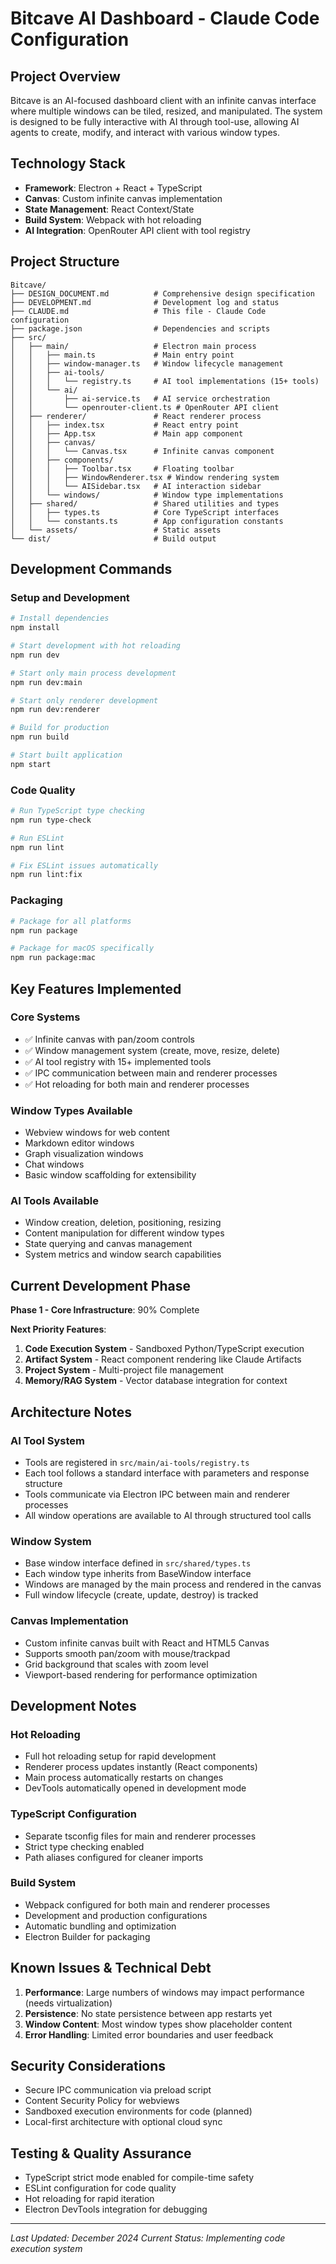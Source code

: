 # Bitcave AI Dashboard - Claude Code Configuration

## Project Overview

Bitcave is an AI-focused dashboard client with an infinite canvas interface where multiple windows can be tiled, resized, and manipulated. The system is designed to be fully interactive with AI through tool-use, allowing AI agents to create, modify, and interact with various window types.

## Technology Stack

- **Framework**: Electron + React + TypeScript
- **Canvas**: Custom infinite canvas implementation
- **State Management**: React Context/State
- **Build System**: Webpack with hot reloading
- **AI Integration**: OpenRouter API client with tool registry

## Project Structure

```
Bitcave/
├── DESIGN_DOCUMENT.md          # Comprehensive design specification
├── DEVELOPMENT.md              # Development log and status
├── CLAUDE.md                   # This file - Claude Code configuration
├── package.json                # Dependencies and scripts
├── src/
│   ├── main/                   # Electron main process
│   │   ├── main.ts             # Main entry point
│   │   ├── window-manager.ts   # Window lifecycle management
│   │   ├── ai-tools/
│   │   │   └── registry.ts     # AI tool implementations (15+ tools)
│   │   └── ai/
│   │       ├── ai-service.ts   # AI service orchestration
│   │       └── openrouter-client.ts # OpenRouter API client
│   ├── renderer/               # React renderer process
│   │   ├── index.tsx           # React entry point
│   │   ├── App.tsx             # Main app component
│   │   ├── canvas/
│   │   │   └── Canvas.tsx      # Infinite canvas component
│   │   ├── components/
│   │   │   ├── Toolbar.tsx     # Floating toolbar
│   │   │   ├── WindowRenderer.tsx # Window rendering system
│   │   │   └── AISidebar.tsx   # AI interaction sidebar
│   │   └── windows/            # Window type implementations
│   ├── shared/                 # Shared utilities and types
│   │   ├── types.ts            # Core TypeScript interfaces
│   │   └── constants.ts        # App configuration constants
│   └── assets/                 # Static assets
└── dist/                       # Build output
```

## Development Commands

### Setup and Development
```bash
# Install dependencies
npm install

# Start development with hot reloading
npm run dev

# Start only main process development
npm run dev:main

# Start only renderer development  
npm run dev:renderer

# Build for production
npm run build

# Start built application
npm start
```

### Code Quality
```bash
# Run TypeScript type checking
npm run type-check

# Run ESLint
npm run lint

# Fix ESLint issues automatically
npm run lint:fix
```

### Packaging
```bash
# Package for all platforms
npm run package

# Package for macOS specifically
npm run package:mac
```

## Key Features Implemented

### Core Systems
- ✅ Infinite canvas with pan/zoom controls
- ✅ Window management system (create, move, resize, delete)
- ✅ AI tool registry with 15+ implemented tools
- ✅ IPC communication between main and renderer processes
- ✅ Hot reloading for both main and renderer processes

### Window Types Available
- Webview windows for web content
- Markdown editor windows 
- Graph visualization windows
- Chat windows
- Basic window scaffolding for extensibility

### AI Tools Available
- Window creation, deletion, positioning, resizing
- Content manipulation for different window types
- State querying and canvas management
- System metrics and window search capabilities

## Current Development Phase

**Phase 1 - Core Infrastructure**: 90% Complete

**Next Priority Features**:
1. **Code Execution System** - Sandboxed Python/TypeScript execution
2. **Artifact System** - React component rendering like Claude Artifacts  
3. **Project System** - Multi-project file management
4. **Memory/RAG System** - Vector database integration for context

## Architecture Notes

### AI Tool System
- Tools are registered in `src/main/ai-tools/registry.ts`
- Each tool follows a standard interface with parameters and response structure
- Tools communicate via Electron IPC between main and renderer processes
- All window operations are available to AI through structured tool calls

### Window System
- Base window interface defined in `src/shared/types.ts`
- Each window type inherits from BaseWindow interface
- Windows are managed by the main process and rendered in the canvas
- Full window lifecycle (create, update, destroy) is tracked

### Canvas Implementation
- Custom infinite canvas built with React and HTML5 Canvas
- Supports smooth pan/zoom with mouse/trackpad
- Grid background that scales with zoom level
- Viewport-based rendering for performance optimization

## Development Notes

### Hot Reloading
- Full hot reloading setup for rapid development
- Renderer process updates instantly (React components)
- Main process automatically restarts on changes
- DevTools automatically opened in development mode

### TypeScript Configuration
- Separate tsconfig files for main and renderer processes
- Strict type checking enabled
- Path aliases configured for cleaner imports

### Build System
- Webpack configured for both main and renderer processes
- Development and production configurations
- Automatic bundling and optimization
- Electron Builder for packaging

## Known Issues & Technical Debt

1. **Performance**: Large numbers of windows may impact performance (needs virtualization)
2. **Persistence**: No state persistence between app restarts yet
3. **Window Content**: Most window types show placeholder content
4. **Error Handling**: Limited error boundaries and user feedback

## Security Considerations

- Secure IPC communication via preload script
- Content Security Policy for webviews
- Sandboxed execution environments for code (planned)
- Local-first architecture with optional cloud sync

## Testing & Quality Assurance

- TypeScript strict mode enabled for compile-time safety
- ESLint configuration for code quality
- Hot reloading for rapid iteration
- Electron DevTools integration for debugging

---

*Last Updated: December 2024*
*Current Status: Implementing code execution system*